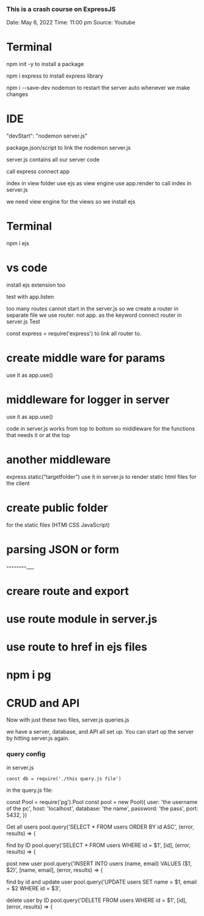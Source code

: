 ### This is a crash course on ExpressJS
Date: May 6, 2022
Time: 11:00 pm
Source: Youtube

# Terminal
npm init -y
to install a package

npm i express
to install express library

npm i --save-dev nodemon
to restart the server auto whenever we make changes

# IDE
"devStart": "nodemon server.js"

package.json/script
to link the nodemon server.js


server.js
contains all our server code

call express
connect app

index in view folder
use ejs as view engine
use app.render to call index in server.js

we need view engine for the views
so we install ejs

# Terminal
npm i ejs

# vs code
install ejs extension too

test with app.listen


too many routes cannot start in the server.js
so we create a router in separate file
we use router. not app. as the keyword
connect router in server.js
Test

const express = require('express') to link all router to.

# create middle ware for params
use it as app.use()

# middleware for logger in server
use it as app.use()

code in server.js works from top to bottom
so middleware for the functions that needs it or at the top

# another middleware
express.static("targetfolder")
use it in server.js
to render static html files for the client

# create public folder
for the static files (HTMl CSS JavaScript)

# parsing JSON or form
______________________--------_________________________

# creare route and export
# use route module in server.js
# use route to href in ejs files

# npm i pg

# CRUD and API
Now with just these two files,
server.js
queries.js

we have a server, database, and API all set up. You can start up the server by hitting server.js again.


### query config

in server.js
```
const db = require('./this query.js file')
```

in the query.js file:

const Pool = require('pg').Pool
const pool = new Pool({
  user: 'the username of the pc',
  host: 'localhost',
  database: 'the name',
  password: 'the pass',
  port: 5432,
})

Get all users
    pool.query('SELECT * FROM users ORDER BY id ASC', (error, results) => {


find by ID
    pool.query('SELECT * FROM users WHERE id = $1', [id], (error, results) => {


post new user
    pool.query('INSERT INTO users (name, email) VALUES ($1, $2)', [name, email], (error, results) => {


find by id and update user
        pool.query('UPDATE users SET name = $1, email = $2 WHERE id = $3',


delete user by ID
    pool.query('DELETE FROM users WHERE id = $1', [id], (error, results) => {
